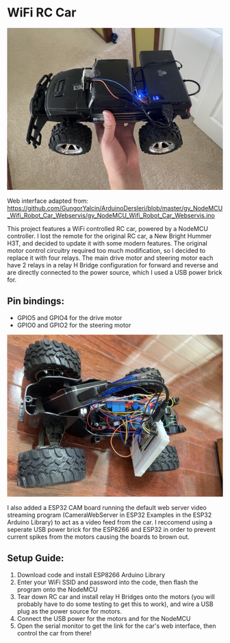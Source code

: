 # WiFi RC Car
![Car](Images/car.jpg)

Web interface adapted from: https://github.com/GungorYalcin/ArduinoDersleri/blob/master/gy_NodeMCU_Wifi_Robot_Car_Webservis/gy_NodeMCU_Wifi_Robot_Car_Webservis.ino

This project features a WiFi controlled RC car, powered by a NodeMCU controller. I lost the remote for the original RC car, a New Bright Hummer H3T, and decided to update it with some modern features. The original motor control circuitry required too much modification, so I decided to replace it with four relays. The main drive motor and steering motor each have 2 relays in a relay H Bridge configuration for forward and reverse and are directly connected to the power source, which I used a USB power brick for. 

## Pin bindings: 
- GPIO5 and GPIO4 for the drive motor
- GPIO0 and GPIO2 for the steering motor

![Car](Images/internal.jpg)

I also added a ESP32 CAM board running the default web server video streaming program (CameraWebServer in ESP32 Examples in the ESP32 Arduino Library) to act as a video feed from the car. I reccomend using a seperate USB power brick for the ESP8266 and ESP32 in order to prevent current spikes from the motors causing the boards to brown out.

## Setup Guide:
1. Download code and install ESP8266 Arduino Library
2. Enter your WiFi SSID and password into the code, then flash the program onto the NodeMCU
3. Tear down RC car and install relay H Bridges onto the motors (you will probably have to do some testing to get this to work), and wire a USB plug as the power source for motors. 
4. Connect the USB power for the motors and for the NodeMCU
5. Open the serial monitor to get the link for the car's web interface, then control the car from there!